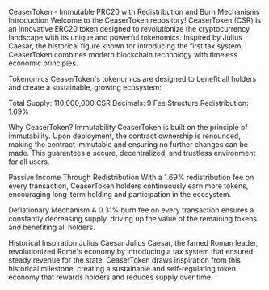 CeaserToken - Immutable PRC20 with Redistribution and Burn Mechanisms
Introduction
Welcome to the CeaserToken repository! CeaserToken (CSR) is an innovative ERC20 token designed to revolutionize the cryptocurrency landscape with its unique and powerful tokenomics. Inspired by Julius Caesar, the historical figure known for introducing the first tax system, CeaserToken combines modern blockchain technology with timeless economic principles.

Tokenomics
CeaserToken's tokenomics are designed to benefit all holders and create a sustainable, growing ecosystem:

Total Supply: 110,000,000 CSR
Decimals: 9
Fee Structure
Redistribution: 1.69%

Why CeaserToken?
Immutability
CeaserToken is built on the principle of immutability. Upon deployment, the contract ownership is renounced, making the contract immutable and ensuring no further changes can be made. This guarantees a secure, decentralized, and trustless environment for all users.

Passive Income Through Redistribution
With a 1.69% redistribution fee on every transaction, CeaserToken holders continuously earn more tokens, encouraging long-term holding and participation in the ecosystem.

Deflationary Mechanism
A 0.31% burn fee on every transaction ensures a constantly decreasing supply, driving up the value of the remaining tokens and benefiting all holders.

Historical Inspiration
Julius Caesar
Julius Caesar, the famed Roman leader, revolutionized Rome's economy by introducing a tax system that ensured steady revenue for the state. CeaserToken draws inspiration from this historical milestone, creating a sustainable and self-regulating token economy that rewards holders and reduces supply over time.
